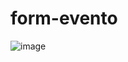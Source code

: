 # form-evento
![image](https://user-images.githubusercontent.com/100317569/216045315-4056d577-0d14-4ce9-97fb-273a877eac34.png)
